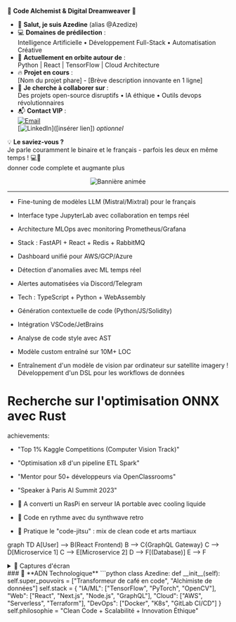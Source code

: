 🌟 **Code Alchemist & Digital Dreamweaver** 🌟

- 👋 **Salut, je suis Azedine** (alias @Azedize)  
- 💻 **Domaines de prédilection** :  
  Intelligence Artificielle • Développement Full-Stack • Automatisation Créative  
- 🚀 **Actuellement en orbite autour de** :  
  Python | React | TensorFlow | Cloud Architecture  
- 🔥 **Projet en cours** :  
  [Nom du projet phare] - [Brève description innovante en 1 ligne]  
- 🤝 **Je cherche à collaborer sur** :  
  Des projets open-source disruptifs • IA éthique • Outils devops révolutionnaires  
- 📬 **Contact VIP** :  
  [![Email](https://img.shields.io/badge/📩_Email-azedinechentouf0@gmail.com-blue?style=flat)](mailto:azedinechentouf0@gmail.com)  
  [![LinkedIn](https://img.shields.io/badge/👔_LinkedIn-Profil_Pro-blue)]([insérer lien]) *optionnel*  

💡 **Le saviez-vous ?**  
Je parle couramment le binaire et le français - parfois les deux en même temps ! 💻🥖  
  donner code complete et augmante plus

<!-- En-tête animée avec SVG dynamique -->
<div align="center">
  <img src="https://readme-typing-svg.demolab.com?font=Fira+Code&size=30&duration=4000&pause=1000&color=22D3EE&width=435&lines=🌟+Code+Alchimiste;🤖+Architecte+IA;🌐+Guru+Full-Stack;☁️+Sorcier+Cloud" alt="Bannière animée" />
</div>

---


- Fine-tuning de modèles LLM (Mistral/Mixtral) pour le français
- Interface type JupyterLab avec collaboration en temps réel
- Architecture MLOps avec monitoring Prometheus/Grafana
- Stack : FastAPI + React + Redis + RabbitMQ

- Dashboard unifié pour AWS/GCP/Azure
- Détection d'anomalies avec ML temps réel
- Alertes automatisées via Discord/Telegram
- Tech : TypeScript + Python + WebAssembly


- Génération contextuelle de code (Python/JS/Solidity)
- Intégration VSCode/JetBrains
- Analyse de code style avec AST
- Modèle custom entraîné sur 10M+ LOC


+ Entraînement d'un modèle de vision par ordinateur sur satellite imagery
! Développement d'un DSL pour les workflows de données
# Recherche sur l'optimisation ONNX avec Rust



achievements:
  - "Top 1% Kaggle Competitions (Computer Vision Track)"
  - "Optimisation x8 d'un pipeline ETL Spark"
  - "Mentor pour 50+ développeurs via OpenClassrooms"
  - "Speaker à Paris AI Summit 2023"

- 🧪 A converti un RasPi en serveur IA portable avec cooling liquide
- 🎸 Code en rythme avec du synthwave retro
- 🥋 Pratique le "code-jitsu" : mix de clean code et arts martiaux


graph TD
    A[User] --> B(React Frontend)
    B --> C{GraphQL Gateway}
    C --> D[Microservice 1]
    C --> E[Microservice 2]
    D --> F[(Database)]
    E --> F


<details>
<summary>📸 Captures d'écran</summary>
  
| NeuroForge UI | CloudPulse Dashboard |
|---------------|----------------------|
| <img src="neuroforge-ui.jpg" width="400"> | <img src="cloudpulse-dash.jpg" width="400"> |
</details>
### 🧬 **ADN Technologique**
```python
class Azedine:
    def __init__(self):
        self.super_pouvoirs = ["Transformeur de café en code", "Alchimiste de données"]
        self.stack = {
            "IA/ML": ["TensorFlow", "PyTorch", "OpenCV"],
            "Web": ["React", "Next.js", "Node.js", "GraphQL"],
            "Cloud": ["AWS", "Serverless", "Terraform"],
            "DevOps": ["Docker", "K8s", "GitLab CI/CD"]
        }
        self.philosophie = "Clean Code + Scalabilité + Innovation Éthique" 



